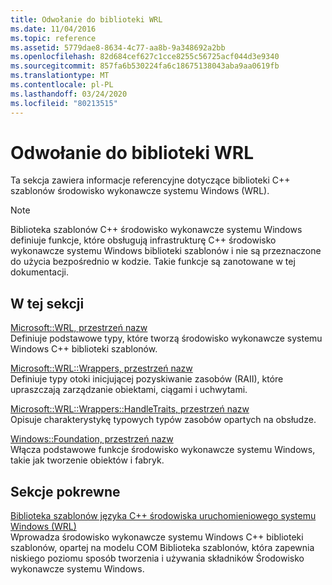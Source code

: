 ```yaml
---
title: Odwołanie do biblioteki WRL
ms.date: 11/04/2016
ms.topic: reference
ms.assetid: 5779dae8-8634-4c77-aa8b-9a348692a2bb
ms.openlocfilehash: 82d684cef627c1cce8255c56725acf044d3e9340
ms.sourcegitcommit: 857fa6b530224fa6c18675138043aba9aa0619fb
ms.translationtype: MT
ms.contentlocale: pl-PL
ms.lasthandoff: 03/24/2020
ms.locfileid: "80213515"
---
```

# <a name="wrl-reference"></a>Odwołanie do biblioteki WRL

Ta sekcja zawiera informacje referencyjne dotyczące biblioteki C++ szablonów środowisko wykonawcze systemu Windows (WRL).

> [!NOTE]
> Biblioteka szablonów C++ środowisko wykonawcze systemu Windows definiuje funkcje, które obsługują infrastrukturę C++ środowisko wykonawcze systemu Windows biblioteki szablonów i nie są przeznaczone do użycia bezpośrednio w kodzie. Takie funkcje są zanotowane w tej dokumentacji.

## <a name="in-this-section"></a>W tej sekcji

[Microsoft::WRL, przestrzeń nazw](microsoft-wrl-namespace.md)<br/>
Definiuje podstawowe typy, które tworzą środowisko wykonawcze systemu Windows C++ biblioteki szablonów.

[Microsoft::WRL::Wrappers, przestrzeń nazw](microsoft-wrl-wrappers-namespace.md)<br/>
Definiuje typy otoki inicjującej pozyskiwanie zasobów (RAII), które upraszczają zarządzanie obiektami, ciągami i uchwytami.

[Microsoft::WRL::Wrappers::HandleTraits, przestrzeń nazw](microsoft-wrl-wrappers-handletraits-namespace.md)<br/>
Opisuje charakterystykę typowych typów zasobów opartych na obsłudze.

[Windows::Foundation, przestrzeń nazw](windows-foundation-namespace.md)<br/>
Włącza podstawowe funkcje środowisko wykonawcze systemu Windows, takie jak tworzenie obiektów i fabryk.

## <a name="related-sections"></a>Sekcje pokrewne

[Biblioteka szablonów języka C++ środowiska uruchomieniowego systemu Windows (WRL)](windows-runtime-cpp-template-library-wrl.md)<br/>
Wprowadza środowisko wykonawcze systemu Windows C++ biblioteki szablonów, opartej na modelu COM Biblioteka szablonów, która zapewnia niskiego poziomu sposób tworzenia i używania składników Środowisko wykonawcze systemu Windows.
